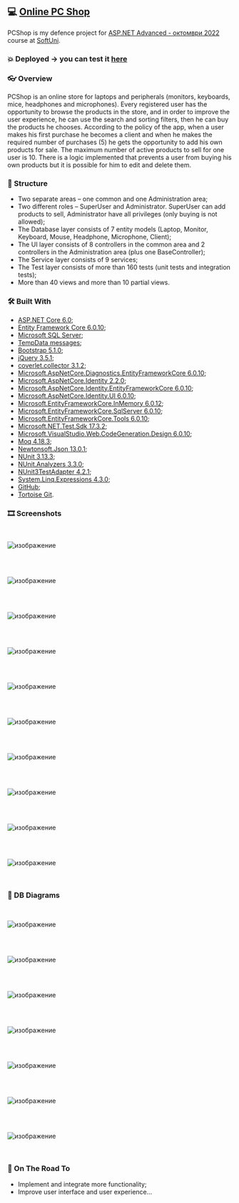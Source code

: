 ## :computer: [Online PC Shop](https://pcshopwebproject.azurewebsites.net/)

PCShop is my defence project for [ASP.NET Advanced - октомври 2022](https://softuni.bg/trainings/3854/asp-net-advanced-october-2022) course at [SoftUni](https://softuni.bg/).

### :boom: Deployed -> you can test it [here](https://pcshopwebproject.azurewebsites.net/)

### :eyeglasses: Overview

PCShop is an online store for laptops and peripherals (monitors, keyboards, mice, headphones and microphones). Every registered user has the opportunity to browse the products in the store, and in order to improve the user experience, he can use the search and sorting filters, then he can buy the products he chooses. According to the policy of the app, when a user makes his first purchase he becomes a client and when he makes the required number of purchases (5) he gets the opportunity to add his own products for sale. The maximum number of active products to sell for one user is 10. There is a logic implemented that prevents a user from buying his own products but it is possible for him to edit and delete them.

### :bricks: Structure

  + Two separate areas – one common and one Administration area;
  +	Two different roles – SuperUser and Administrator. SuperUser can add products to sell, Administrator have all privileges (only buying is not allowed);
  +	The Database layer consists of 7 entity models (Laptop, Monitor, Keyboard, Mouse, Headphone, Microphone, Client);
  +	The UI layer consists of 8 controllers in the common area and 2 controllers in the Administration area (plus one BaseController);
  +	The Service layer consists of 9 services;
  +	The Test layer consists of more than 160 tests (unit tests and integration tests);
  +	More than 40 views and more than 10 partial views.

### :hammer_and_wrench: Built With

-	[ASP.NET Core 6.0](https://learn.microsoft.com/en-us/aspnet/core/release-notes/aspnetcore-6.0?view=aspnetcore-7.0);
-	[Entity Framework Core 6.0.10](https://www.nuget.org/packages/Microsoft.EntityFrameworkCore/6.0.10);
-	[Microsoft SQL Server](https://www.microsoft.com/en-us/sql-server/sql-server-downloads);
-	[TempData messages](https://www.tutorialsteacher.com/mvc/tempdata-in-asp.net-mvc);
-	[Bootstrap 5.1.0](https://blog.getbootstrap.com/2021/08/04/bootstrap-5-1-0/);
-	[jQuery 3.5.1](https://blog.jquery.com/2020/05/04/jquery-3-5-1-released-fixing-a-regression/);
-	[coverlet.collector 3.1.2](https://www.nuget.org/packages/coverlet.collector);
-	[Microsoft.AspNetCore.Diagnostics.EntityFrameworkCore 6.0.10](https://www.nuget.org/packages/Microsoft.AspNetCore.Diagnostics.EntityFrameworkCore/6.0.0-rc.2.21480.10);
-	[Microsoft.AspNetCore.Identity 2.2.0](https://www.nuget.org/packages/Microsoft.AspNetCore.Identity/);
-	[Microsoft.AspNetCore.Identity.EntityFrameworkCore 6.0.10](https://www-0.nuget.org/packages/Microsoft.AspNetCore.Identity.EntityFrameworkCore/);
-	[Microsoft.AspNetCore.Identity.UI 6.0.10](https://www.nuget.org/packages/Microsoft.AspNetCore.Identity.UI/6.0.0-rc.2.21480.10);
-	[Microsoft.EntityFrameworkCore.InMemory 6.0.12](https://www.nuget.org/packages/Microsoft.EntityFrameworkCore.InMemory);
-	[Microsoft.EntityFrameworkCore.SqlServer 6.0.10](https://www.nuget.org/packages/Microsoft.EntityFrameworkCore.SqlServer/6.0.10);
-	[Microsoft.EntityFrameworkCore.Tools 6.0.10](https://www.nuget.org/packages/Microsoft.EntityFrameworkCore.Tools/6.0.10);
-	[Microsoft.NET.Test.Sdk 17.3.2](https://www.nuget.org/packages/Microsoft.NET.Test.Sdk/17.3.2);
-	[Microsoft.VisualStudio.Web.CodeGeneration.Design 6.0.10](https://www.nuget.org/packages/Microsoft.VisualStudio.Web.CodeGeneration.Design/6.0.10);
-	[Moq 4.18.3](https://www.nuget.org/packages/Moq/636.0.0);
-	[Newtonsoft.Json 13.0.1](https://www.nuget.org/packages/Newtonsoft.Json/);
-	[NUnit 3.13.3](https://www.nuget.org/packages/NUnit/);
-	[NUnit.Analyzers 3.3.0](https://www.nuget.org/packages/NUnit.Analyzers/3.3.0);
-	[NUnit3TestAdapter 4.2.1](https://www.nuget.org/packages/NUnit3TestAdapter/4.2.1);
-	[System.Linq.Expressions 4.3.0](https://www.nuget.org/packages/System.Linq.Expressions/);
-	[GitHub](https://github.com/);
-	[Tortoise Git](https://tortoisegit.org/).

### :film_strip: Screenshots

<br>

![изображение](https://user-images.githubusercontent.com/82647282/208303441-3b3aa72e-61d9-4cab-b282-cd6834297122.png)

<br>

<br>

![изображение](https://user-images.githubusercontent.com/82647282/208303448-8825c2b5-23a5-4d4e-a877-bdb2295bc551.png)

<br>

<br>

![изображение](https://user-images.githubusercontent.com/82647282/208303456-ba5e0125-e708-41ac-bb84-938ae7e60014.png)

<br>

<br>

![изображение](https://user-images.githubusercontent.com/82647282/208303462-3ae62cef-3ae7-45d0-91f9-427e0752d7dc.png)

<br>

<br>

![изображение](https://user-images.githubusercontent.com/82647282/208303466-f3301db3-b61e-4343-b99a-ade60014138e.png)

<br>

<br>

![изображение](https://user-images.githubusercontent.com/82647282/208303471-82534694-81ef-43ae-b6e4-f0e169dee58c.png)

<br>

<br>

![изображение](https://user-images.githubusercontent.com/82647282/208303478-3324c129-3372-40d5-9650-651b851c8c5d.png)

<br>

<br>

![изображение](https://user-images.githubusercontent.com/82647282/208303488-f2b5a3a1-d9b1-4969-84d3-dc7216218638.png)

<br>

<br>

![изображение](https://user-images.githubusercontent.com/82647282/208303493-a2957e03-58e1-4ad8-a807-30f7070bf750.png)

<br>

<br>

![изображение](https://user-images.githubusercontent.com/82647282/208303496-e3cf8b48-0ee9-4595-ab92-7f2ff8414571.png)

<br>

### :pushpin: DB Diagrams

<br>

![изображение](https://user-images.githubusercontent.com/82647282/208303505-feb1dd37-8357-499f-a4e5-875c71afe6b7.png)

<br>

<br>

![изображение](https://user-images.githubusercontent.com/82647282/208303514-a5f0e429-cd20-4a36-ba14-b2dbdc028420.png)

<br>

<br>

![изображение](https://user-images.githubusercontent.com/82647282/208303526-180ebd76-c32e-44ec-9176-d4ed1b5c64b3.png)

<br>

<br>

![изображение](https://user-images.githubusercontent.com/82647282/208303536-a7f5cab7-58be-44ac-bbf1-201e2e079aa4.png)

<br>

<br>

![изображение](https://user-images.githubusercontent.com/82647282/208303543-3b813743-ff75-461a-bbd9-aa870f44b91c.png)

<br>

<br>

![изображение](https://user-images.githubusercontent.com/82647282/208303550-2c6732c6-be64-46b7-89c7-b65e062fc421.png)

<br>

<br>

![изображение](https://user-images.githubusercontent.com/82647282/208303560-8739d155-e4a0-4e63-8a3e-33add47dba50.png)

<br>

### :cowboy_hat_face: On The Road To

  + Implement and integrate more functionality;
  + Improve user interface and user experience...
  